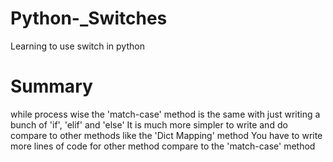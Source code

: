 # Python-_Switches
 Learning to use switch in python

# Summary
while process wise the 'match-case' method is the same with just writing a bunch of 'if', 'elif' and 'else'
It is much more simpler to write and do compare to other methods like the 'Dict Mapping' method
You have to write more lines of code for other method compare to the 'match-case' method